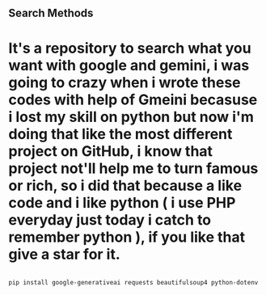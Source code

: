 ## Search Methods

# It's a repository to search what you want with google and gemini, i was going to crazy when i wrote these codes with help of Gmeini becasuse i lost my skill on python but now i'm doing that like the most different project on GitHub, i know that project not'll help me to turn famous or rich, so i did that because a like code and i like python ( i use PHP everyday just today i catch to remember python ), if you like that give a star for it.

```bash

pip install google-generativeai requests beautifulsoup4 python-dotenv
```
